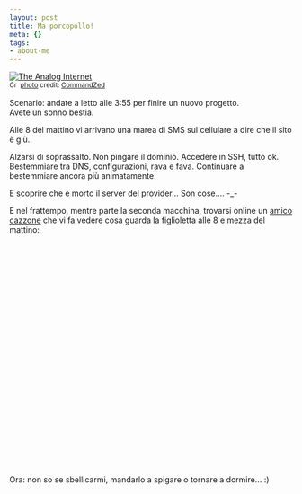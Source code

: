 ```yaml
--- 
layout: post
title: Ma porcopollo!
meta: {}
tags: 
- about-me
---
```

<a href="http://www.flickr.com/photos/19873755@N00/330231593/" title="The Analog Internet" target="_blank"><img src="http://farm1.static.flickr.com/156/330231593_ec6034e9f6.jpg" alt="The Analog Internet" border="0" /></a>  
<small><a href="http://creativecommons.org/licenses/by-nd/2.0/" title="Attribution-NoDerivs License" target="_blank"><img src="http://www.lastknight.com/wp-content/plugins/photo-dropper/images/cc.png" alt="Creative Commons License" border="0" width="16" height="16" align="absmiddle" /></a> <a href="http://www.photodropper.com/photos/" target="_blank">photo</a> credit: <a href="http://www.flickr.com/photos/19873755@N00/330231593/" title="CommandZed" target="_blank">CommandZed</a></small>  
  
Scenario: andate a letto alle 3:55 per finire un nuovo progetto.  
Avete un sonno bestia.  
  
Alle 8 del mattino vi arrivano una marea di SMS sul cellulare a dire che il sito è giù.  
  
Alzarsi di soprassalto. Non pingare il dominio. Accedere in SSH, tutto ok. Bestemmiare tra DNS, configurazioni, rava e fava. Continuare a bestemmiare ancora più animatamente.  
  
E scoprire che è morto il server del provider...  Son cose.... -_-  
  
E nel frattempo, mentre parte la seconda macchina, trovarsi online un [amico cazzone](http://www.alcooland.it) che vi fa vedere cosa guarda la figlioletta alle 8 e mezza del mattino:  
  
<object width="535" height="400"><param name="movie" value="http://www.youtube.com/v/T5anNGLrHBU&rel=1"></param><param name="wmode" value="transparent"></param><embed src="http://www.youtube.com/v/T5anNGLrHBU&rel=1" type="application/x-shockwave-flash" wmode="transparent" width="535" height="400"></embed></object>  
  
Ora: non so se sbellicarmi, mandarlo a spigare o tornare a dormire... :) 
